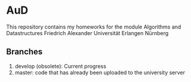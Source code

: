 # AuD
This repository contains my homeworks for the module Algorithms and Datastructures
Friedrich Alexander Universität Erlangen Nürnberg

## Branches
1. develop (obsolete):
Current progress
2. master: 
code that has already been uploaded to the university server

